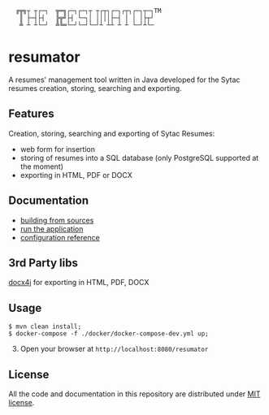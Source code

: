 ```
  ╔╦╗┬ ┬┌─┐  ╦═╗┌─┐┌─┐┬ ┬┌┬┐┌─┐┌┬┐┌─┐┬─┐TM
   ║ ├─┤├┤   ╠╦╝├┤ └─┐│ ││││├─┤ │ │ │├┬┘
   ╩ ┴ ┴└─┘  ╩╚═└─┘└─┘└─┘┴ ┴┴ ┴ ┴ └─┘┴└─
```

# resumator
A resumes' management tool written in Java developed for the Sytac resumes creation, storing, searching and exporting.

## Features
Creation, storing, searching and exporting of Sytac Resumes:
- web form for insertion
- storing of resumes into a SQL database (only PostgreSQL supported at the moment)
- exporting in HTML, PDF or DOCX

## Documentation

- [building from sources](https://github.com/sytac/resumator/blob/master/doc/building.md)
- [run the application](https://github.com/sytac/resumator/blob/master/doc/running.md)
- [configuration reference](https://github.com/sytac/resumator/blob/master/doc/configure.md)

## 3rd Party libs
[docx4j](https://github.com/plutext/docx4j) for exporting in HTML, PDF, DOCX

## Usage
```
$ mvn clean install;
$ docker-compose -f ./docker/docker-compose-dev.yml up;
```

3. Open your browser at `http://localhost:8080/resumator`

## License
All the code and documentation in this repository are distributed under [MIT license](https://opensource.org/licenses/MIT).
